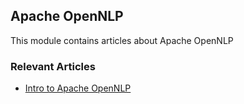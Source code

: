 ## Apache OpenNLP

This module contains articles about Apache OpenNLP

### Relevant Articles

- [Intro to Apache OpenNLP](https://www.baeldung.com/apache-open-nlp)
